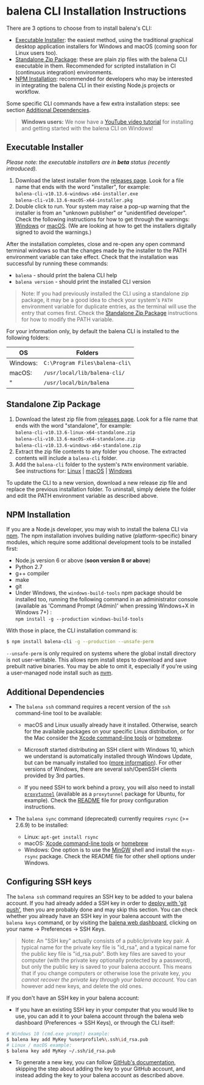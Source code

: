 # balena CLI Installation Instructions

There are 3 options to choose from to install balena's CLI:

* [Executable Installer](#executable-installer): the easiest method, using the traditional
  graphical desktop application installers for Windows and macOS (coming soon for Linux users too).
* [Standalone Zip Package](#standalone-zip-package): these are plain zip files with the balena CLI
  executable in them. Recommended for scripted installation in CI (continuous integration)
  environments.
* [NPM Installation](#npm-installation): recommended for developers who may be interested in
  integrating the balena CLI in their existing Node.js projects or workflow.

Some specific CLI commands have a few extra installation steps: see section [Additional
Dependencies](#additional-dependencies).

> **Windows users:** We now have a [YouTube video tutorial](https://www.youtube.com/watch?v=2LApclXFqsg)
for installing and getting started with the balena CLI on Windows!

## Executable Installer

_Please note: the executable installers are in **beta** status (recently introduced)._

1. Download the latest installer from the [releases page](https://github.com/balena-io/balena-cli/releases).
   Look for a file name that ends with the word "installer", for example:  
   `balena-cli-v10.13.6-windows-x64-installer.exe`  
   `balena-cli-v10.13.6-macOS-x64-installer.pkg`
2. Double click to run. Your system may raise a pop-up warning that the installer is from an
   "unknown publisher" or "unidentified developer". Check the following instructions for how
   to get through the warnings:
   [Windows](https://github.com/balena-io/balena-cli/issues/1250) or
   [macOS](https://github.com/balena-io/balena-cli/issues/1251).
   (We are looking at how to get the installers digitally signed to avoid the warnings.)

After the installation completes, close and re-open any open command terminal windows so that the
changes made by the installer to the PATH environment variable can take effect. Check that the
installation was successful by running these commands:

* `balena` - should print the balena CLI help
* `balena version` - should print the installed CLI version

> Note: If you had previously installed the CLI using a standalone zip package, it may be a good
> idea to check your system's `PATH` environment variable for duplicate entries, as the terminal
> will use the entry that comes first. Check the [Standalone Zip Package](#standalone-zip-package)
> instructions for how to modify the PATH variable.

For your information only, by default the balena CLI is installed to the following folders:  

OS  | Folders
--- | ---
Windows: | `C:\Program Files\balena-cli\`  
macOS:   | `/usr/local/lib/balena-cli/`
"        | `/usr/local/bin/balena`


## Standalone Zip Package

1. Download the latest zip file from [releases page](https://github.com/balena-io/balena-cli/releases).
   Look for a file name that ends with the word "standalone", for example:  
   `balena-cli-v10.13.6-linux-x64-standalone.zip`  
   `balena-cli-v10.13.6-macOS-x64-standalone.zip`  
   `balena-cli-v10.13.6-windows-x64-standalone.zip`
2. Extract the zip file contents to any folder you choose. The extracted contents will include a
   `balena-cli` folder.
3. Add the `balena-cli` folder to the system's `PATH` environment variable.  
   See instructions for:
   [Linux](https://stackoverflow.com/questions/14637979/how-to-permanently-set-path-on-linux-unix) |
   [macOS](https://www.architectryan.com/2012/10/02/add-to-the-path-on-mac-os-x-mountain-lion/#.Uydjga1dXDg) |
   [Windows](https://www.computerhope.com/issues/ch000549.htm)

To update the CLI to a new version, download a new release zip file and replace the previous
installation folder. To uninstall, simply delete the folder and edit the PATH environment variable
as described above.

## NPM Installation

If you are a Node.js developer, you may wish to install the balena CLI via [npm](https://www.npmjs.com).
The npm installation involves building native (platform-specific) binary modules, which require
some additional development tools to be installed first:

* Node.js version 6 or above (**soon version 8 or above**)
* Python 2.7
* g++ compiler
* make
* git
* Under Windows, the `windows-build-tools` npm package should be installed too, running the
  following command in an administrator console (available as 'Command Prompt (Admin)' when
  pressing Windows+X in Windows 7+) :  
  `npm install -g --production windows-build-tools`

With those in place, the CLI installation command is:

```sh
$ npm install balena-cli -g --production --unsafe-perm
```

`--unsafe-perm` is only required on systems where the global install directory is not user-writable.
This allows npm install steps to download and save prebuilt native binaries. You may be able to omit it,
especially if you're using a user-managed node install such as [nvm](https://github.com/creationix/nvm).

## Additional Dependencies

* The `balena ssh` command requires a recent version of the `ssh` command-line tool to be available:
  * macOS and Linux usually already have it installed. Otherwise, search for the available packages
    on your specific Linux distribution, or for the Mac consider the [Xcode command-line
    tools](https://developer.apple.com/xcode/features/) or [homebrew](https://brew.sh/).

  * Microsoft started distributing an SSH client with Windows 10, which we understand is
    automatically installed through Windows Update, but can be manually installed too
    ([more information](https://docs.microsoft.com/en-us/windows-server/administration/openssh/openssh_install_firstuse)).
    For other versions of Windows, there are several ssh/OpenSSH clients provided by 3rd parties.

  * If you need SSH to work behind a proxy, you will also need to install
    [`proxytunnel`](http://proxytunnel.sourceforge.net/) (available as a `proxytunnel` package
    for Ubuntu, for example).
    Check the [README](https://github.com/balena-io/balena-cli/blob/master/README.md) file
    for proxy configuration instructions.

* The `balena sync` command (deprecated) currently requires `rsync` (>= 2.6.9) to be installed:
  * Linux: `apt-get install rsync`
  * macOS: [Xcode command-line tools](https://developer.apple.com/xcode/features/) or [homebrew](https://brew.sh/)
  * Windows: One option is to use the [MinGW](http://www.mingw.org) shell and install the
    `msys-rsync` package. Check the README file for other shell options under Windows.

## Configuring SSH keys

The `balena ssh` command requires an SSH key to be added to your balena account. If you had
already added a SSH key in order to [deploy with 'git push'](https://www.balena.io/docs/learn/getting-started/raspberrypi3/nodejs/#adding-an-ssh-key),
then you are probably done and may skip this section. You can check whether you already have
an SSH key in your balena account with the `balena keys` command, or by visiting the
[balena web dashboard](https://dashboard.balena-cloud.com/), clicking on your name -> Preferences
-> SSH Keys.

> Note: An "SSH key" actually consists of a public/private key pair. A typical name for the private
> key file is "id_rsa", and a typical name for the public key file is "id_rsa.pub". Both key files
> are saved to your computer (with the private key optionally protected by a password), but only
> the public key is saved to your balena account. This means that if you change computers or
> otherwise lose the private key, _you cannot recover the private key through your balena account._
> You can however add new keys, and delete the old ones.

If you don't have an SSH key in your balena account:

* If you have an existing SSH key in your computer that you would like to use, you can add it
  to your balena account through the balena web dashboard (Preferences -> SSH Keys), or through
  the CLI itself:

```bash
# Windows 10 (cmd.exe prompt) example:
$ balena key add MyKey %userprofile%\.ssh\id_rsa.pub
# Linux / macOS example:
$ balena key add MyKey ~/.ssh/id_rsa.pub
```

* To generate a new key, you can follow [GitHub's documentation](https://help.github.com/en/articles/generating-a-new-ssh-key-and-adding-it-to-the-ssh-agent),
  skipping the step about adding the key to your GitHub account, and instead adding the key to
  your balena account as described above.
